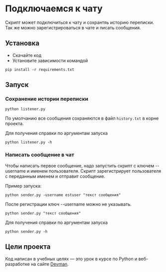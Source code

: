 # Подключаемся к чату

Скрипт может подключиться к чату и сохрантяь историю переписки. Так же можно зарегистрироваться в чате и писать сообщения.

## Установка

- Скачайте код
- Установите зависимости командой 

```
pip install -r requirements.txt
```

## Запуск

### Сохранение истории переписки
```shell
python listener.py
```
По умолчанию все сообщения сохраняются в файл `history.txt` в корне проекта.

Для получения справки по аргументам запуска
```shell
python listener.py -h
```

### Написать сообщение в чат

Чтобы написать первое сообщение, надо запустить скрипт с ключем --username и именем пользователя. Скрипт зарегистрирует пользователя с переданным именем и отправит сообщение.

Пример запуска:
```shell
python sender.py -username estuser "текст сообщения"
```

После регистрации ключ --username можно не указывать.
```shell
python sender.py "текст сообщения"
```
Для получения справки по аргументам запуска
```shell
python sender.py -h
```
## Цели проекта

Код написан в учебных целях — это урок в курсе по Python и веб-разработке на сайте [Devman](https://dvmn.org).